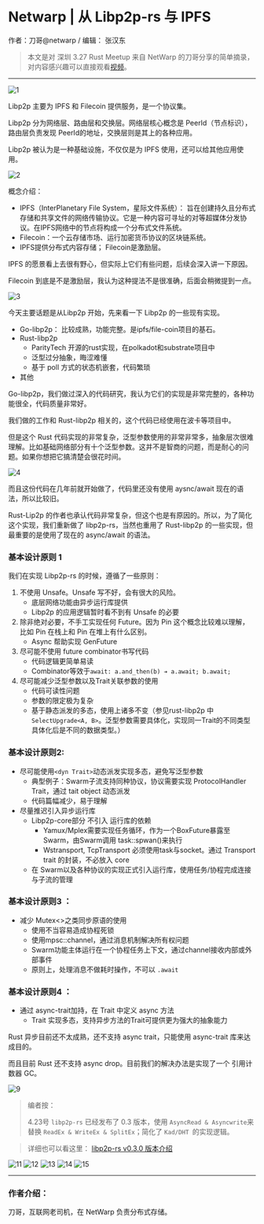 # Netwarp | 从 Libp2p-rs 与 IPFS

作者：刀哥@netwarp / 编辑： 张汉东

> 本文是对 深圳 3.27 Rust Meetup 来自 NetWarp 的刀哥分享的简单摘录， 对内容感兴趣可以直接观看[视频](https://www.bilibili.com/video/BV1C5411A7sG)。

---

![1](image/libp2p/1.png)

Libp2p 主要为 IPFS 和 Filecoin 提供服务，是一个协议集。

Libp2p 分为网络层、路由层和交换层。网络层核心概念是 PeerId（节点标识），路由层负责发现 PeerId的地址，交换层则是其上的各种应用。

Libp2p 被认为是一种基础设施，不仅仅是为 IPFS 使用，还可以给其他应用使用。

![2](image/libp2p/2.png)

概念介绍：

- IPFS（InterPlanetary File System，星际文件系统）： 旨在创建持久且分布式存储和共享文件的网络传输协议。它是一种内容可寻址的对等超媒体分发协议。在IPFS网络中的节点将构成一个分布式文件系统。
- Filecoin：一个云存储市场、运行加密货币协议的区块链系统。
- IPFS提供分布式内容存储； Filecoin是激励层。

IPFS 的愿景看上去很有野心，但实际上它们有些问题，后续会深入讲一下原因。

Filecoin 到底是不是激励层，我认为这种提法不是很准确，后面会稍微提到一点。


![3](image/libp2p/3.png)

今天主要话题是从Libp2p 开始，先来看一下 Libp2p 的一些现有实现。

- Go-libp2p： 比较成熟，功能完整。是ipfs/file-coin项目的基石。
- Rust-libp2p
    - ParityTech 开源的rust实现，在polkadot和substrate项目中
    - 泛型过分抽象，晦涩难懂
    - 基于 poll 方式的状态机嵌套，代码繁琐
- 其他 

Go-libp2p，我们做过深入的代码研究，我认为它们的实现是非常完整的，各种功能很全，代码质量非常好。


我们做的工作和 Rust-libp2p 相关的，这个代码已经使用在波卡等项目中。

但是这个 Rust 代码实现的非常复杂，泛型参数使用的非常非常多，抽象层次很难理解。比如基础网络部分有十个泛型参数。这并不是智商的问题，而是耐心的问题。如果你想把它搞清楚会很花时间。

![4](image/libp2p/4.png)

而且这份代码在几年前就开始做了，代码里还没有使用 aysnc/await 现在的语法，所以比较旧。

Rust-Lip2p 的作者也承认代码非常复杂，但这个也是有原因的。所以，为了简化这个实现，我们重新做了 libp2p-rs，当然也重用了 Rust-libp2p 的一些实现，但最重要的是使用了现在的 async/await 的语法。

### 基本设计原则 1

我们在实现 Libp2p-rs 的时候，遵循了一些原则：

1. 不使用 Unsafe。Unsafe 写不好，会有很大的风险。
    - 底层网络功能由异步运行库提供
    - Libp2p 的应用逻辑暂时看不到有 Unsafe 的必要
2. 除非绝对必要，不手工实现任何 Future。因为 Pin 这个概念比较难以理解，比如 Pin 在栈上和 Pin 在堆上有什么区别。
    - Async 帮助实现 GenFuture
3. 尽可能不使用 future combinator书写代码
    - 代码逻辑更简单易读
    - Combinator等效于`await: a.and_then(b) ➔ a.await; b.await; `
4. 尽可能减少泛型参数以及Trait关联参数的使用
    - 代码可读性问题
    - 参数的限定极为复杂
    - 基于静态派发的多态，使用上诸多不变（参见rust-libp2p 中 `SelectUpgrade<A, B>`。泛型参数需要具体化，实现同一Trait的不同类型具体化后是不同的数据类型。）

### 基本设计原则2: 

- 尽可能使用` <dyn Trait> `动态派发实现多态，避免写泛型参数
    - 典型例子：Swarm子流支持同种协议，协议需要实现 ProtocolHandler Trait，通过 tait object 动态派发
    - 代码篇幅减少，易于理解
- 尽量推迟引入异步运行库
    - Libp2p-core部分 不引入 运行库的依赖
        - Yamux/Mplex需要实现任务循环，作为一个BoxFuture暴露至Swarm，由Swarm调用
task::spwan()来执行
        - Wstransport, TcpTransport 必须使用task与socket。通过 Transport trait 的封装，不必放入 core
    - 在 Swarm以及各种协议的实现正式引入运行库，使用任务/协程完成连接与子流的管理


### 基本设计原则3 ：

- 减少 Mutex<>之类同步原语的使用
    - 使用不当容易造成协程死锁
    - 使用mpsc::channel，通过消息机制解决所有权问题
    - Swarm功能主体运行在一个协程任务上下文，通过channel接收内部或外部事件  
    - 原则上，处理消息不做耗时操作，不可以 `.await`


### 基本设计原则4 ：

- 通过 async-trait加持，在 Trait 中定义 async 方法
    - Trait 实现多态，支持异步方法的Trait可提供更为强大的抽象能力

Rust 异步目前还不太成熟，还不支持 async trait，只能使用 async-trait 库来达成目的。

而且目前 Rust 还不支持 async drop。目前我们的解决办法是实现了一个 引用计数器 GC。


![9](image/libp2p/9.png)


> 编者按：
> 
> 4.23号 `libp2p-rs` 已经发布了 0.3 版本，使用 `AsyncRead & Asyncwrite`来替换 `ReadEx & WriteEx & SplitEx`；简化了 `Kad/DHT `的实现逻辑。

> 详细也可以看这里： [libp2p-rs v0.3.0 版本介绍](https://mp.weixin.qq.com/s/bN7cnFN5KmZIBthBPcdiVA)


![11](image/libp2p/11.png)
![12](image/libp2p/12.png)
![13](image/libp2p/13.png)
![14](image/libp2p/14.png)
![15](image/libp2p/15.png)

---

### 作者介绍：

刀哥，互联网老司机，在 NetWarp 负责分布式存储。


